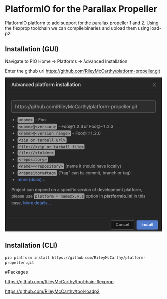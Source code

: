 # PlatformIO for the Parallax Propeller
PlatformIO platform to add support for the parallax propeller 1 and 2. Using the flexprop toolchain we can compile binaries and upload them using load-p2.

## Installation (GUI)
Navigate to PIO Home -> Platforms -> Advanced Installation

Enter the github url https://github.com/RileyMcCarthy/platform-propeller.git

![Screenshot](docs/PlatformIOInstallation.png)

## Installation (CLI)

```
pio platform install https://github.com/RileyMcCarthy/platform-propeller.git
```

#Packages

https://github.com/RileyMcCarthy/toolchain-flexprop

https://github.com/RileyMcCarthy/tool-loadp2
